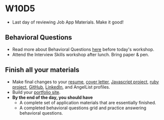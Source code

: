 # W10D5
* Last day of reviewing Job App Materials. Make it good!

## Behavioral Questions
* Read more about Behavioral Questions [here][31-questions] before today's workshop.
* Attend the Interview Skills workshop after lunch.  Bring paper & pen.    


## Finish all your materials
* Make final changes to your [resume][resume], [cover letter][cover-letter], [Javascript project][browser-game], [ruby project][code-intensive], [GitHub][github], [LinkedIn][linkedin], and AngelList profiles.
* Build your [portfolio site][portfolio].
* **By the end of the day, you should have**
  * A complete set of application materials that are essentially finished.
  * A completed behavioral questions grid and practice answering behavioral questions.  

[resume]: ../self-presentation/resume.md
[cover-letter]: ../self-presentation/cover_letter.md
[portfolio]: ../self-presentation/portfolio.md
[code-intensive]: ../self-presentation/code_intensive.md
[browser-game]: ../self-presentation/js_project.md
[readme]: ../self-presentation/example_readmes.md
[personal-pitch]: ../self-presentation/personal-pitch.md
[what-software-engineers-do]: ../engineering-culture/software_engineer_work.md
[big-o]: ../interview-prep/big_o.md
[linkedin]: ../self-presentation/linkedin.md
[github]: ../self-presentation/github.md
[31-questions]: https://www.themuse.com/advice/30-behavioral-interview-questions-you-should-be-ready-to-answer
[STAR-statements]: http://www.rightattitudes.com/2008/07/15/star-technique-answer-interview-questions/
[portfolio]: ../self-presentation/portfolio.md
